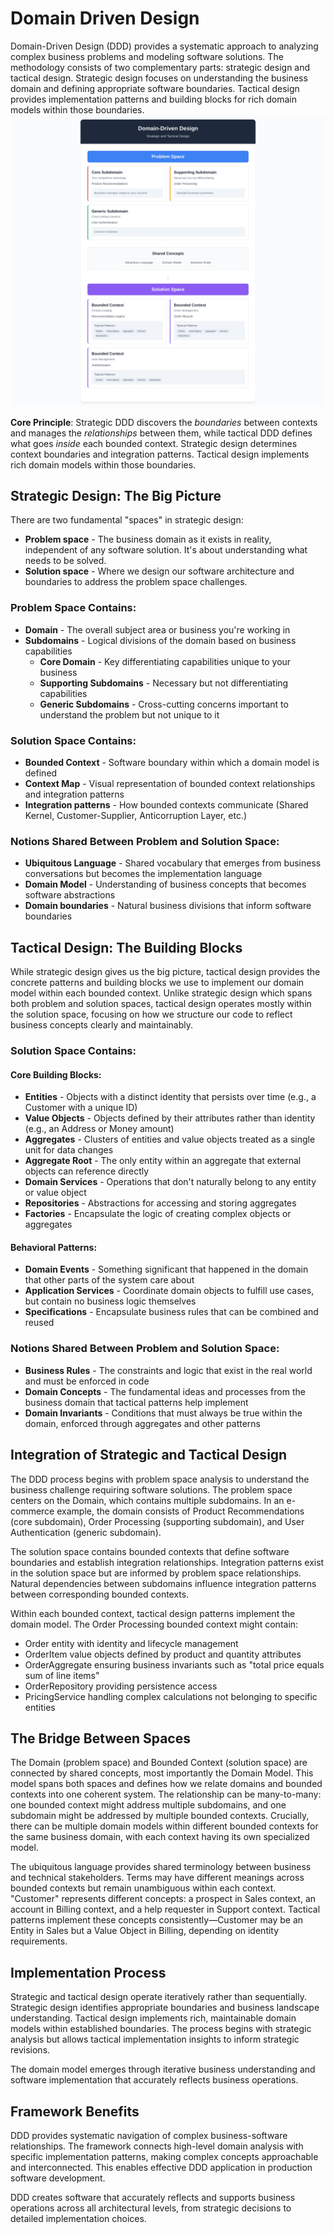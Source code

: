 # Domain Driven Design

Domain-Driven Design (DDD) provides a systematic approach to analyzing complex business problems and modeling software solutions. The methodology consists of two complementary parts: strategic design and tactical design. Strategic design focuses on understanding the business domain and defining appropriate software boundaries. Tactical design provides implementation patterns and building blocks for rich domain models within those boundaries.
![DDD](DDD.png)

**Core Principle**: Strategic DDD discovers the *boundaries* between contexts and manages the *relationships* between them, while tactical DDD defines what goes *inside* each bounded context. Strategic design determines context boundaries and integration patterns. Tactical design implements rich domain models within those boundaries.

## Strategic Design: The Big Picture

There are two fundamental "spaces" in strategic design:

- **Problem space** - The business domain as it exists in reality, independent of any software solution. It's about understanding what needs to be solved.
- **Solution space** - Where we design our software architecture and boundaries to address the problem space challenges.

### Problem Space Contains:

- **Domain** - The overall subject area or business you're working in
- **Subdomains** - Logical divisions of the domain based on business capabilities
    - **Core Domain** - Key differentiating capabilities unique to your business
    - **Supporting Subdomains** - Necessary but not differentiating capabilities
    - **Generic Subdomains** - Cross-cutting concerns important to understand the problem but not unique to it

### Solution Space Contains:

- **Bounded Context** - Software boundary within which a domain model is defined
- **Context Map** - Visual representation of bounded context relationships and integration patterns
- **Integration patterns** - How bounded contexts communicate (Shared Kernel, Customer-Supplier, Anticorruption Layer, etc.)

### Notions Shared Between Problem and Solution Space:

- **Ubiquitous Language** - Shared vocabulary that emerges from business conversations but becomes the implementation language
- **Domain Model** - Understanding of business concepts that becomes software abstractions
- **Domain boundaries** - Natural business divisions that inform software boundaries



## Tactical Design: The Building Blocks

While strategic design gives us the big picture, tactical design provides the concrete patterns and building blocks we use to implement our domain model within each bounded context. Unlike strategic design which spans both problem and solution spaces, tactical design operates mostly within the solution space, focusing on how we structure our code to reflect business concepts clearly and maintainably.

### Solution Space Contains:

#### Core Building Blocks:

- **Entities** - Objects with a distinct identity that persists over time (e.g., a Customer with a unique ID)
- **Value Objects** - Objects defined by their attributes rather than identity (e.g., an Address or Money amount)
- **Aggregates** - Clusters of entities and value objects treated as a single unit for data changes
- **Aggregate Root** - The only entity within an aggregate that external objects can reference directly
- **Domain Services** - Operations that don't naturally belong to any entity or value object
- **Repositories** - Abstractions for accessing and storing aggregates
- **Factories** - Encapsulate the logic of creating complex objects or aggregates

#### Behavioral Patterns:

- **Domain Events** - Something significant that happened in the domain that other parts of the system care about
- **Application Services** - Coordinate domain objects to fulfill use cases, but contain no business logic themselves
- **Specifications** - Encapsulate business rules that can be combined and reused

### Notions Shared Between Problem and Solution Space:

- **Business Rules** - The constraints and logic that exist in the real world and must be enforced in code
- **Domain Concepts** - The fundamental ideas and processes from the business domain that tactical patterns help implement
- **Domain Invariants** - Conditions that must always be true within the domain, enforced through aggregates and other patterns

## Integration of Strategic and Tactical Design

The DDD process begins with problem space analysis to understand the business challenge requiring software solutions. The problem space centers on the Domain, which contains multiple subdomains. In an e-commerce example, the domain consists of Product Recommendations (core subdomain), Order Processing (supporting subdomain), and User Authentication (generic subdomain).

The solution space contains bounded contexts that define software boundaries and establish integration relationships. Integration patterns exist in the solution space but are informed by problem space relationships. Natural dependencies between subdomains influence integration patterns between corresponding bounded contexts.

Within each bounded context, tactical design patterns implement the domain model. The Order Processing bounded context might contain:
- Order entity with identity and lifecycle management
- OrderItem value objects defined by product and quantity attributes  
- OrderAggregate ensuring business invariants such as "total price equals sum of line items"
- OrderRepository providing persistence access
- PricingService handling complex calculations not belonging to specific entities

## The Bridge Between Spaces

The Domain (problem space) and Bounded Context (solution space) are connected by shared concepts, most importantly the Domain Model. This model spans both spaces and defines how we relate domains and bounded contexts into one coherent system. The relationship can be many-to-many: one bounded context might address multiple subdomains, and one subdomain might be addressed by multiple bounded contexts. Crucially, there can be multiple domain models within different bounded contexts for the same business domain, with each context having its own specialized model.

The ubiquitous language provides shared terminology between business and technical stakeholders. Terms may have different meanings across bounded contexts but remain unambiguous within each context. "Customer" represents different concepts: a prospect in Sales context, an account in Billing context, and a help requester in Support context. Tactical patterns implement these concepts consistently—Customer may be an Entity in Sales but a Value Object in Billing, depending on identity requirements.

## Implementation Process

Strategic and tactical design operate iteratively rather than sequentially. Strategic design identifies appropriate boundaries and business landscape understanding. Tactical design implements rich, maintainable domain models within established boundaries. The process begins with strategic analysis but allows tactical implementation insights to inform strategic revisions.

The domain model emerges through iterative business understanding and software implementation that accurately reflects business operations.

## Framework Benefits

DDD provides systematic navigation of complex business-software relationships. The framework connects high-level domain analysis with specific implementation patterns, making complex concepts approachable and interconnected. This enables effective DDD application in production software development.

DDD creates software that accurately reflects and supports business operations across all architectural levels, from strategic decisions to detailed implementation choices.